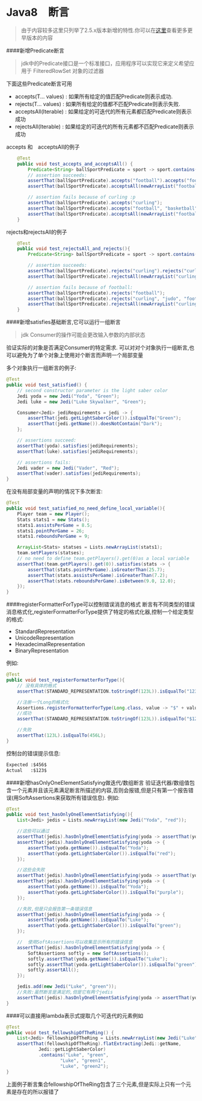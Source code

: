 Java8　断言
======
>由于内容较多这里只列举了2.5.x版本新增的特性.你可以在[这里](http://joel-costigliola.github.io/assertj/assertj-core-news.html#assertj-core-3.4.0)查看更多更早版本的内容

<!-- toc -->
####新增Predicate断言
>jdk中的Predicate接口是一个标准接口，应用程序可以实现它来定义希望应用于 FilteredRowSet 对象的过滤器

下面这些Predicate断言可用
- accepts(T... values) : 如果所有给定的值匹配Predicate则表示成功.
- rejects(T... values) : 如果所有给定的值都不匹配Predicate则表示失败.
- acceptsAll(Iterable) : 如果给定的可迭代的所有元素都匹配Predicate则表示成功
- rejectsAll(Iterable) : 如果给定的可迭代的所有元素都不匹配Predicate则表示成功

accepts 和　acceptsAll的例子
```java
    @Test
    public void test_accepts_and_acceptsAll() {
        Predicate<String> ballSportPredicate = sport -> sport.contains("ball");
        // assertion succeeds:
        assertThat(ballSportPredicate).accepts("football").accepts("football", "basketball", "handball");
        assertThat(ballSportPredicate).acceptsAll(newArrayList("football", "basketball", "handball"));

        // assertion fails because of curling :p
        assertThat(ballSportPredicate).accepts("curling");
        assertThat(ballSportPredicate).accepts("football", "basketball", "curling");
        assertThat(ballSportPredicate).acceptsAll(newArrayList("football", "basketball", "curling"));
    }
```

rejects和rejectsAll的例子
```java
 	@Test
    public void test_rejectsAll_and_rejects(){
        Predicate<String> ballSportPredicate = sport -> sport.contains("ball");

        // assertion succeeds:
        assertThat(ballSportPredicate).rejects("curling").rejects("curling", "judo", "marathon");
        assertThat(ballSportPredicate).rejectsAll(newArrayList("curling", "judo", "marathon"));

        // assertion fails because of football:
        assertThat(ballSportPredicate).rejects("football");
        assertThat(ballSportPredicate).rejects("curling", "judo", "football");
        assertThat(ballSportPredicate).rejectsAll(newArrayList("curling", "judo", "football"));
    }
```

####新增satisfies基础断言,它可以运行一组断言
>jdk Consumer的操作可能会更改输入参数的内部状态

验证实际的对象是否满足Consumer的特定需求.
可以对对个对象执行一组断言,也可以避免为了单个对象上使用对个断言而声明一个局部变量

多个对象执行一组断言的例子:
```java
@Test
public void test_satisfied() {
    // second constructor parameter is the light saber color
    Jedi yoda = new Jedi("Yoda", "Green");
    Jedi luke = new Jedi("Luke Skywalker", "Green");

    Consumer<Jedi> jediRequirements = jedi -> {
        assertThat(jedi.getLightSaberColor()).isEqualTo("Green");
        assertThat(jedi.getName()).doesNotContain("Dark");
    };

    // assertions succeed:
    assertThat(yoda).satisfies(jediRequirements);
    assertThat(luke).satisfies(jediRequirements);

    // assertions fails:
    Jedi vader = new Jedi("Vader", "Red");
    assertThat(vader).satisfies(jediRequirements);
}
```

在没有局部变量的声明的情况下多次断言:
```java
@Test
public void test_satisfied_no_need_define_local_variable(){
    Player team = new Player();
    Stats stats1 = new Stats();
    stats1.assistsPerGame = 8.5;
    stats1.pointPerGame = 26;
    stats1.reboundsPerGame = 9;

    ArrayList<Stats> statses = Lists.newArrayList(stats1);
    team.setPlayers(statses);
    // no need to define team.getPlayers().get(0)as a local variable
    assertThat(team.getPlayers().get(0)).satisfies(stats -> {
        assertThat(stats.pointPerGame).isGreaterThan(25.7);
        assertThat(stats.assistsPerGame).isGreaterThan(7.2);
        assertThat(stats.reboundsPerGame).isBetween(9.0, 12.0);
    });
}
```

####registerFormatterForType可以控制错误消息的格式
断言有不同类型的错误消息格式化,registerFormatterForType提供了特定的格式化器,控制一个给定类型的格式:
- StandardRepresentation
- UnicodeRepresentation
- HexadecimalRepresentation
- BinaryRepresentation

例如:
```java
@Test
public void test_registerFormatterForType(){
    // 没有具体的格式
    assertThat(STANDARD_REPRESENTATION.toStringOf(123L)).isEqualTo("123L");

    //注册一个Long的格式化
    Assertions.registerFormatterForType(Long.class, value -> "$" + value + "$");
    //成功
    assertThat(STANDARD_REPRESENTATION.toStringOf(123L)).isEqualTo("$123$");

    //失败
    assertThat(123L).isEqualTo(456L);
}
```
控制台的错误提示信息:
```xml
Expected :$456$
Actual   :$123$
```

####新增hasOnlyOneElementSatisfying做迭代/数组断言
验证迭代器/数组值包含一个元素并且该元素满足断言所描述的内容,否则会报错,但是只有第一个报告错误(用SoftAssertions来获取所有错误信息).
例如:
```java
@Test
public void test_hasOnlyOneElementSatisfying(){
    List<Jedi> jedis = Lists.newArrayList(new Jedi("Yoda", "red"));

    //这些可以通过
    assertThat(jedis).hasOnlyOneElementSatisfying(yoda -> assertThat(yoda.getName()).startsWith("Y"));
    assertThat(jedis).hasOnlyOneElementSatisfying(yoda -> {
        assertThat(yoda.getName()).isEqualTo("Yoda");
        assertThat(yoda.getLightSaberColor()).isEqualTo("red");
    });

    //这些会失败
    assertThat(jedis).hasOnlyOneElementSatisfying(yoda -> assertThat(yoda.getName()).startsWith("Vad"));
    assertThat(jedis).hasOnlyOneElementSatisfying(yoda -> {
        assertThat(yoda.getName()).isEqualTo("Yoda");
        assertThat(yoda.getLightSaberColor()).isEqualTo("purple");
    });

    //失败,但是只会报告第一条错误信息
    assertThat(jedis).hasOnlyOneElementSatisfying(yoda -> {
        assertThat(yoda.getName()).isEqualTo("Luke");
        assertThat(yoda.getLightSaberColor()).isEqualTo("green");
    });

    //  使用SoftAssertions可以收集显示所有的错误信息
    assertThat(jedis).hasOnlyOneElementSatisfying(yoda -> {
        SoftAssertions softly = new SoftAssertions();
        softly.assertThat(yoda.getName()).isEqualTo("Luke");
        softly.assertThat(yoda.getLightSaberColor()).isEqualTo("green");
        softly.assertAll();
    });

    jedis.add(new Jedi("Luke", "green"));
    //失败:虽然断言是满足的,但是它有两个jedis
    assertThat(jedis).hasOnlyOneElementSatisfying(yoda -> assertThat(yoda.getName()).startsWith("Yo"));
}
```

####可以直接用lambda表示式提取几个可迭代的元素例如
```java
@Test
public void test_fellowshipOfTheRing() {
    List<Jedi> fellowshipOfTheRing = Lists.newArrayList(new Jedi("Luke", "green"));
    assertThat(fellowshipOfTheRing).flatExtracting(Jedi::getName,
            Jedi::getLightSaberColor)
            .contains("Luke", "green",
                    "Luke", "green1",
                    "Luke", "green2");
}
```
上面例子断言集合fellowshipOfTheRing包含了三个元素,但是实际上只有一个元素是存在的所以报错了



